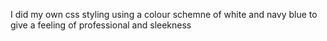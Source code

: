 I did my own css styling using a colour schemne of white and navy blue to give a feeling of professional and sleekness
